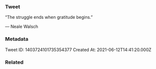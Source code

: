 ### Tweet
“The struggle ends when gratitude begins.”

— Neale Walsch

### Metadata
Tweet ID: 1403724101735354377
Created At: 2021-06-12T14:41:20.000Z

### Related


